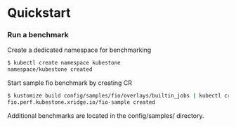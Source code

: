 # Quickstart

### Run a benchmark

Create a dedicated namespace for benchmarking

```bash
$ kubectl create namespace kubestone
namespace/kubestone created
```

Start sample fio benchmark by creating CR

```bash
$ kustomize build config/samples/fio/overlays/builtin_jobs | kubectl create -n kubestone -f -
fio.perf.kubestone.xridge.io/fio-sample created
```

Additional benchmarks are located in the config/samples/ directory.
